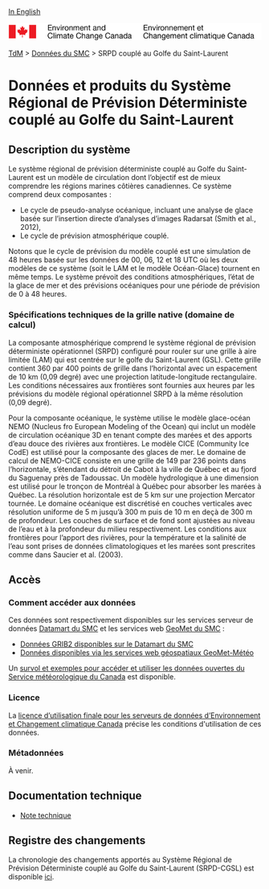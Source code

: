 [In English](readme_rdps-cgsl_en.md)

![ECCC logo](../../img_eccc-logo.png)

[TdM](../../readme_fr.md) > [Données du SMC](../readme_fr.md) > SRPD couplé au Golfe du Saint-Laurent

# Données et produits du Système Régional de Prévision Déterministe couplé au Golfe du Saint-Laurent

## Description du système

Le système régional de prévision déterministe couplé au Golfe du Saint-Laurent est un modèle de circulation dont l’objectif est de mieux comprendre les régions marines côtières canadiennes. Ce système comprend deux composantes :

* Le cycle de pseudo-analyse océanique, incluant une analyse de glace basée sur l’insertion directe d’analyses d’images Radarsat (Smith et al., 2012),
* Le cycle de prévision atmosphérique couplé.

Notons que le cycle de prévision du modèle couplé est une simulation de 48 heures basée sur les données de 00, 06, 12 et 18 UTC où les deux modèles de ce système (soit le LAM et le modèle Océan-Glace) tournent en même temps. Le système prévoit des conditions atmosphériques, l’état de la glace de mer et des prévisions océaniques pour une période de prévision de 0 à 48 heures.

### Spécifications techniques de la grille native (domaine de calcul)

La composante atmosphérique comprend le système régional de prévision déterministe opérationnel (SRPD) configuré pour rouler sur une grille à aire limitée (LAM) qui est centrée sur le golfe du Saint-Laurent (GSL). Cette grille contient 360 par 400 points de grille dans l’horizontal avec un espacement de 10 km (0,09 degré) avec une projection latitude-longitude rectangulaire. Les conditions nécessaires aux frontières sont fournies aux heures par les prévisions du modèle régional opérationnel SRPD à la même résolution (0,09 degré).

Pour la composante océanique, le système utilise le modèle glace-océan NEMO 
(Nucleus fro European Modeling of the Ocean) qui inclut un modèle de circulation 
océanique 3D en tenant compte des marées et des apports d’eau douce des rivières aux frontières. 
Le modèle CICE (Community Ice CodE) est utilisé pour la composante des glaces de mer. Le domaine de 
calcul de NEMO-CICE consiste en une grille de 149 par 236 points dans l’horizontale, s’étendant du 
détroit de Cabot à la ville de Québec et au fjord du Saguenay près de Tadoussac. Un modèle 
hydrologique à une dimension est utilisé pour le tronçon de Montréal à Québec pour absorber les 
marées à Québec. La résolution horizontale est de 5 km sur une projection Mercator tournée. Le 
domaine océanique est discrétisé en couches verticales avec résolution uniforme de 5 m jusqu’à 
300 m puis de 10 m en deçà de 300 m de profondeur. Les couches de surface et de fond sont ajustées 
au niveau de l’eau et à la profondeur du milieu respectivement. Les conditions aux frontières pour 
l’apport des rivières, pour la température et la salinité de l’eau sont prises de données 
climatologiques et les marées sont prescrites comme dans Saucier et al. (2003). 
 
## Accès

### Comment accéder aux données

Ces données sont respectivement disponibles sur les services serveur de données [Datamart du SMC](../../msc-datamart/readme_fr.md) et les services web [GeoMet du SMC](../../msc-geomet/readme_fr.md) :

* [Données GRIB2 disponibles sur le Datamart du SMC](readme_rdps-cgsl-datamart_fr.md) 
* [Données disponibles via les services web géospatiaux GeoMet-Météo](../../msc-geomet/readme_fr.md)

Un [survol et exemples pour accéder et utiliser les données ouvertes du Service météorologique du Canada](../../usage/readme_fr.md) est disponible.

### Licence

La [licence d’utilisation finale pour les serveurs de données d’Environnement et Changement climatique Canada](../../licence/readme_fr.md) précise les conditions d'utilisation de ces données.

### Métadonnées

À venir.

## Documentation technique

* [Note technique](https://collaboration.cmc.ec.gc.ca/cmc/CMOI/product_guide/docs/lib/technote_rdps-cgsl_f.pdf)

## Registre des changements 

La chronologie des changements apportés au Système Régional de Prévision Déterministe couplé au Golfe du Saint-Laurent (SRPD-CGSL) est disponible [ici](changelog_rdps-cgsl_fr.md).
